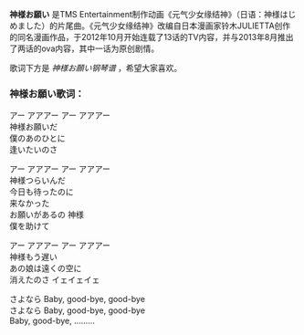 

**神様お願い** 是TMS
Entertainment制作动画《元气少女缘结神》（日语：神様はじめました）的片尾曲。《元气少女缘结神》改编自日本漫画家铃木JULIETTA创作的同名漫画作品，于2012年10月开始连载了13话的TV内容，并与2013年8月推出了两话的ova内容，其中一话为原创剧情。

  
歌词下方是 _神様お願い钢琴谱_ ，希望大家喜欢。

### 神様お願い歌词：

アー アアアー アー アアアー  
神様お願いだ  
僕のあのひとに  
逢いたいのさ

アー アアアー アー アアアー  
神様つらいんだ  
今日も待ったのに  
来なかった  
お願いがあるの 神様  
僕を助けて

アー アアアー アー アアアー  
神様もう遅い  
あの娘は遠くの空に  
消えたのさ イェイェイェ

さよなら Baby, good-bye, good-bye  
さよなら Baby, good-bye, good-bye  
Baby, good-bye, ………

